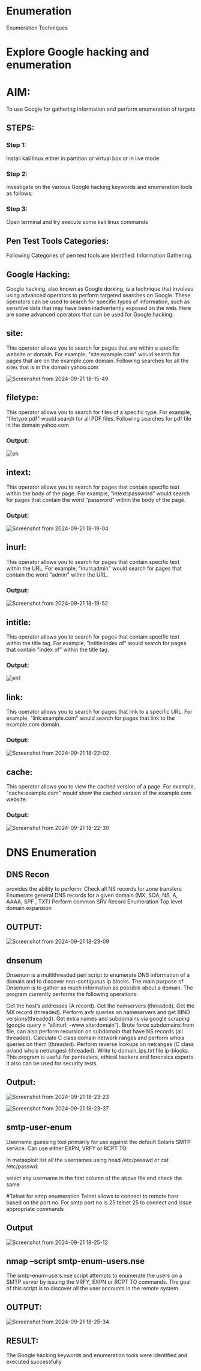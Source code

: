 # Enumeration
Enumeration Techniques

# Explore Google hacking and enumeration 

# AIM:

To use Google for gathering information and perform enumeration of targets

## STEPS:

### Step 1:

Install kali linux either in partition or virtual box or in live mode

### Step 2:

Investigate on the various Google hacking keywords and enumeration tools as follows:


### Step 3:
Open terminal and try execute some kali linux commands

## Pen Test Tools Categories:  

Following Categories of pen test tools are identified:
Information Gathering.

## Google Hacking:

Google hacking, also known as Google dorking, is a technique that involves using advanced operators to perform targeted searches on Google. These operators can be used to search for specific types of information, such as sensitive data that may have been inadvertently exposed on the web. Here are some advanced operators that can be used for Google hacking:

## site:
This operator allows you to search for pages that are within a specific website or domain. For example, "site:example.com" would search for pages that are on the example.com domain.
Following searches for all the sites that is in the domain yahoo.com

![Screenshot from 2024-09-21 18-15-49](https://github.com/user-attachments/assets/906b34ea-3ec6-442f-9754-85f81d661591)

## filetype: 
This operator allows you to search for files of a specific type. For example, "filetype:pdf" would search for all PDF files.
Following searches for pdf file in the domain yahoo.com

### Output:

![eh](https://github.com/user-attachments/assets/cf761a27-2d17-4676-9688-d41708fbbdfd)


## intext:
This operator allows you to search for pages that contain specific text within the body of the page. For example, "intext:password" would search for pages that contain the word "password" within the body of the page.

### Output:

![Screenshot from 2024-09-21 18-19-04](https://github.com/user-attachments/assets/fb3d097f-0a27-4cc4-b864-8159e72a00c3)


## inurl: 
This operator allows you to search for pages that contain specific text within the URL. For example, "inurl:admin" would search for pages that contain the word "admin" within the URL.

### Output:

![Screenshot from 2024-09-21 18-19-52](https://github.com/user-attachments/assets/1f855bee-0bc2-443a-a816-04a0eaafa4d4)


## intitle:
This operator allows you to search for pages that contain specific text within the title tag. For example, "intitle:index of" would search for pages that contain "index of" within the title tag.

### Output:

![eh1](https://github.com/user-attachments/assets/a54a8535-749b-4b8e-8b07-305250af66d1)


## link:
This operator allows you to search for pages that link to a specific URL. For example, "link:example.com" would search for pages that link to the example.com domain.

### Output:

![Screenshot from 2024-09-21 18-22-02](https://github.com/user-attachments/assets/6b838977-500d-45e4-9afe-c3574974aae5)


## cache:
This operator allows you to view the cached version of a page. For example, "cache:example.com" would show the cached version of the example.com website.
### Output:
![Screenshot from 2024-09-21 18-22-30](https://github.com/user-attachments/assets/119c8d0d-ef5a-4f0c-92d8-3db9f70e672b)

 
# DNS Enumeration


## DNS Recon
provides the ability to perform:
Check all NS records for zone transfers
Enumerate general DNS records for a given domain (MX, SOA, NS, A, AAAA, SPF , TXT)
Perform common SRV Record Enumeration
Top level domain expansion
## OUTPUT:

![Screenshot from 2024-09-21 18-23-09](https://github.com/user-attachments/assets/a03181d8-2bbc-4fff-a263-d7113d43b449)






## dnsenum
Dnsenum is a multithreaded perl script to enumerate DNS information of a domain and to discover non-contiguous ip blocks. The main purpose of Dnsenum is to gather as much information as possible about a domain. The program currently performs the following operations:

Get the host’s addresses (A record).
Get the namservers (threaded).
Get the MX record (threaded).
Perform axfr queries on nameservers and get BIND versions(threaded).
Get extra names and subdomains via google scraping (google query = “allinurl: -www site:domain”).
Brute force subdomains from file, can also perform recursion on subdomain that have NS records (all threaded).
Calculate C class domain network ranges and perform whois queries on them (threaded).
Perform reverse lookups on netranges (C class or/and whois netranges) (threaded).
Write to domain_ips.txt file ip-blocks.
This program is useful for pentesters, ethical hackers and forensics experts. It also can be used for security tests.
## Output:
![Screenshot from 2024-09-21 18-23-23](https://github.com/user-attachments/assets/2ab84079-fd50-4f0c-a63b-988ac7d89e55)

![Screenshot from 2024-09-21 18-23-37](https://github.com/user-attachments/assets/116b53dd-fac1-4bf4-8de4-f2f56dd33bec)


## smtp-user-enum
Username guessing tool primarily for use against the default Solaris SMTP service. Can use either EXPN, VRFY or RCPT TO.


In metasploit list all the usernames using head /etc/passwd or cat /etc/passwd:

select any username in the first column of the above file and check the same


#Telnet for smtp enumeration
Telnet allows to connect to remote host based on the port no. For smtp port no is 25
telnet <host address> 25 to connect
and issue appropriate commands
  
 ## Output
  
  ![Screenshot from 2024-09-21 18-25-12](https://github.com/user-attachments/assets/37e92783-0233-48a6-b9e0-31f8ab163965)


## nmap –script smtp-enum-users.nse <hostname>

The smtp-enum-users.nse script attempts to enumerate the users on a SMTP server by issuing the VRFY, EXPN or RCPT TO commands. The goal of this script is to discover all the user accounts in the remote system.


## OUTPUT:
![Screenshot from 2024-09-21 18-25-34](https://github.com/user-attachments/assets/22d045a6-0ca5-4bf5-9190-e5a4a1f3b602)


## RESULT:
The Google hacking keywords and enumeration tools were identified and executed successfully

